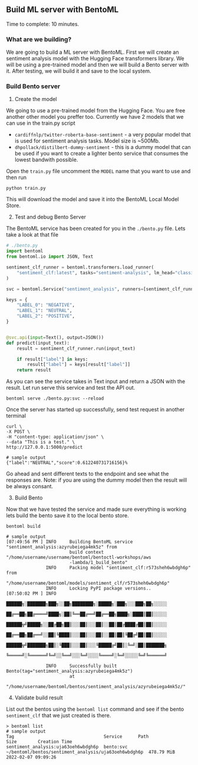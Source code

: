 ## Build ML server with BentoML

Time to complete: 10 minutes.

### What are we building?

We are going to build a ML server with BentoML. First we will create an
sentiment analysis model with the Hugging Face transformers library. We will be
using a pre-trained model and then we will build a Bento server with it. After
testing, we will build it and save to the local system.


### Build Bento server

1. Create the model

We going to use a pre-trained model from the Hugging Face. You are free another
other model you preffer too. Currently we have 2 models that we can use in the
train.py script

- `cardiffnlp/twitter-roberta-base-sentiment` - a very popular model that is
  used for sentiment analysis tasks. Model size is ~500Mb.
- `dhpollack/distilbert-dummy-sentiment` - this is a dummy model that can be
  used if you want to create a lighter bento service that consumes the lowest
  bandwith possible.

Open the `train.py` file uncomment the `MODEL` name that you want to use and
then run
```
python train.py
```
This will download the model and save it into the BentoML Local Model Store.

2. Test and debug Bento Server

The BentoML service has been created for you in the `./bento.py` file. Lets take
a look at that file

```python
# ./bento.py
import bentoml
from bentoml.io import JSON, Text

sentiment_clf_runner = bentoml.transformers.load_runner(
    "sentiment_clf:latest", tasks="sentiment-analysis", lm_head="classifier"
)

svc = bentoml.Service("sentiment_analysis", runners=[sentiment_clf_runner])

keys = {
    "LABEL_0": "NEGATIVE",
    "LABEL_1": "NEUTRAL",
    "LABEL_2": "POSITIVE",
}


@svc.api(input=Text(), output=JSON())
def predict(input_text):
    result = sentiment_clf_runner.run(input_text)

    if result["label"] in keys:
        result["label"] = keys[result["label"]]
    return result
```

As you can see the service takes in Text input and return a JSON with the result.
Let run serve this service and test the API out.
```
bentoml serve ./bento.py:svc --reload
```

Once the server has started up successfully, send test request in another terminal

```
curl \
-X POST \
-H "content-type: application/json" \
--data "This is a test." \
http://127.0.0.1:5000/predict

# sample output
{"label":"NEUTRAL","score":0.612240731716156}% 
```

Go ahead and sent different texts to the endpoint and see what the responses are.
Note: if you are using the dummy model then the result will be always consant.

3. Build Bento 

Now that we have tested the service and made sure everything is working lets build
the bento save it to the local bento store.
```
bentoml build

# sample output
[07:49:56 PM ] INFO     Building BentoML service "sentiment_analysis:azyrubeiega4mk5z" from
                        build context "/home/username/username/bentoml/bentoctl-workshops/aws
                        -lambda/1_build_bento"
               INFO     Packing model "sentiment_clf:r573sheh6wbdgh6p" from
                        "/home/username/bentoml/models/sentiment_clf/r573sheh6wbdgh6p"
               INFO     Locking PyPI package versions..
[07:50:02 PM ] INFO
                        ██████╗░███████╗███╗░░██╗████████╗░█████╗░███╗░░░███╗██╗░░░░░
                        ██╔══██╗██╔════╝████╗░██║╚══██╔══╝██╔══██╗████╗░████║██║░░░░░
                        ██████╦╝█████╗░░██╔██╗██║░░░██║░░░██║░░██║██╔████╔██║██║░░░░░
                        ██╔══██╗██╔══╝░░██║╚████║░░░██║░░░██║░░██║██║╚██╔╝██║██║░░░░░
                        ██████╦╝███████╗██║░╚███║░░░██║░░░╚█████╔╝██║░╚═╝░██║███████╗
                        ╚═════╝░╚══════╝╚═╝░░╚══╝░░░╚═╝░░░░╚════╝░╚═╝░░░░░╚═╝╚══════╝

               INFO     Successfully built Bento(tag="sentiment_analysis:azyrubeiega4mk5z")
                        at
                        "/home/username/bentoml/bentos/sentiment_analysis/azyrubeiega4mk5z/"
```

4. Validate build result

List out the bentos using the `bentoml list` command and see if the bento
`sentiment_clf` that we just created is there.
```
> bentoml list
# sample output
Tag                                  Service      Path                                                               Size        Creation Time
sentiment_analysis:uja63oeh6wbdgh6p  bento:svc    ~/bentoml/bentos/sentiment_analysis/uja63oeh6wbdgh6p  478.79 MiB  2022-02-07 09:09:26
```
